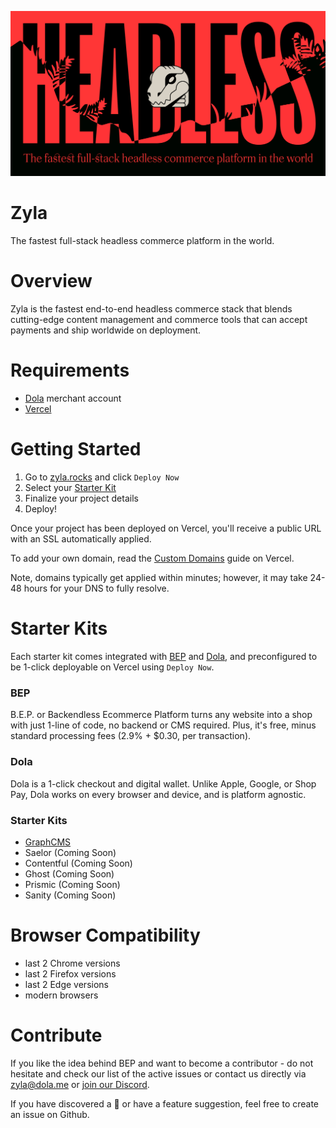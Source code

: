 ![Zyla](zyla.jpg)

# Zyla

The fastest full-stack headless commerce platform in the world.

# Overview

Zyla is the fastest end-to-end headless commerce stack that blends cutting-edge content management and commerce tools that can accept payments and ship worldwide on deployment.

# Requirements

* [Dola](https://dola.me) merchant account 
* [Vercel](https://vercel.com)

# Getting Started

1. Go to [zyla.rocks](https://zyla.rocks) and click `Deploy Now`
2. Select your [Starter Kit](#starter-kits)
3. Finalize your project details
4. Deploy!

Once your project has been deployed on Vercel, you'll receive a public URL with an SSL automatically applied.

To add your own domain, read the [Custom Domains](https://vercel.com/docs/custom-domains) guide on Vercel.

Note, domains typically get applied within minutes; however, it may take 24-48 hours for your DNS to fully resolve.

# Starter Kits

Each starter kit comes integrated with [BEP](https://bep.life) and [Dola](https://dola.me), and preconfigured to be 1-click deployable on Vercel using `Deploy Now`.

### BEP

B.E.P. or Backendless Ecommerce Platform turns any website into a shop with just 1-line of code, no backend or CMS required. Plus, it's free, minus standard processing fees (2.9% + $0.30, per transaction).

### Dola

Dola is a 1-click checkout and digital wallet. Unlike Apple, Google, or Shop Pay, Dola works on every browser and device, and is platform agnostic.

### Starter Kits

* [GraphCMS](https://github.com/dolapay/bep-examples/tree/main/with-graphcms-next)
* Saelor (Coming Soon)
* Contentful (Coming Soon)
* Ghost (Coming Soon)  
* Prismic (Coming Soon)
* Sanity (Coming Soon)

# Browser Compatibility

- last 2 Chrome versions
- last 2 Firefox versions
- last 2 Edge versions
- modern browsers

# Contribute

If you like the idea behind BEP and want to become a contributor - do not hesitate and check our list of the active issues or contact us directly via zyla@dola.me or [join our Discord](https://discord.gg/9ZbKMHa).

If you have discovered a :ant: or have a feature suggestion, feel free to create an issue on Github.

